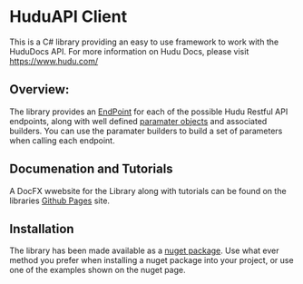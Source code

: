 # HuduAPI Client
This is a C# library providing an easy to use framework to work with the HuduDocs API.
For more information on Hudu Docs, please visit https://www.hudu.com/ 

## Overview:
The library provides an [EndPoint](https://dracon80.github.io/CSharp-HuduAPI-Client/reference/HuduAPI.Endpoints.html) for each of the possible Hudu Restful API endpoints,
along with well defined [paramater objects](https://dracon80.github.io/CSharp-HuduAPI-Client/reference/HuduAPI.Endpoints.Parameters.html) and associated builders. You can use the paramater builders to build a set of parameters when calling each endpoint.

## Documenation and Tutorials
A DocFX wwebsite for the Library along with tutorials can be found on the libraries
[Github Pages](https://dracon80.github.io/CSharp-HuduAPI-Client/index.html) site.


## Installation
The library has been made available as a [nuget package](https://www.nuget.org/packages/Hudu-APIClient). Use what ever method you prefer when installing a nuget package into your project, or use one of the examples shown on the nuget page. 
